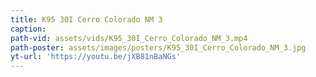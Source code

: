 ```yaml
---
title: K95 30I Cerro Colorado NM 3
caption:
path-vid: assets/vids/K95_30I_Cerro_Colorado_NM_3.mp4
path-poster: assets/images/posters/K95_30I_Cerro_Colorado_NM_3.jpg
yt-url: 'https://youtu.be/jXB81nBaNGs'
---
```

